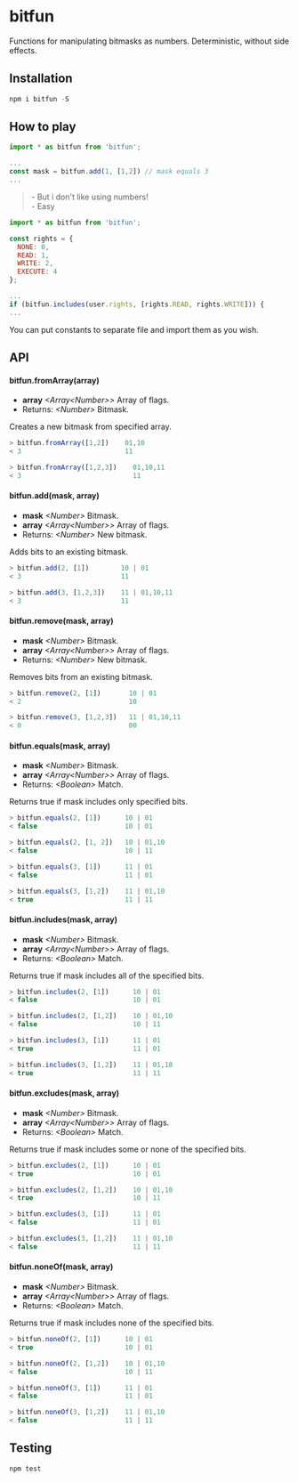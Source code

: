 # bitfun
Functions for manipulating bitmasks as numbers. Deterministic, without side effects.

## Installation

```javascript
npm i bitfun -S
```

## How to play

```javascript
import * as bitfun from 'bitfun';

...
const mask = bitfun.add(1, [1,2]) // mask equals 3
...
```

> \- But i don't like using numbers!  
> \- Easy

```javascript
import * as bitfun from 'bitfun';

const rights = {
  NONE: 0,
  READ: 1,
  WRITE: 2,
  EXECUTE: 4
};

...
if (bitfun.includes(user.rights, [rights.READ, rights.WRITE])) {
...
```
You can put constants to separate file and import them as you wish.

## API

#### bitfun.fromArray(array)
  * **array** *\<Array\<Number\>\>* Array of flags.
  * Returns: *\<Number\>* Bitmask.
  
  Creates a new bitmask from specified array.
  
  ```javascript
  > bitfun.fromArray([1,2])    01,10
  < 3                          11
  ```
  
  ```javascript
  > bitfun.fromArray([1,2,3])    01,10,11
  < 3                            11
  ```
  
#### bitfun.add(mask, array)
  * **mask** *\<Number\>* Bitmask.
  * **array** *\<Array\<Number\>\>* Array of flags.
  * Returns: *\<Number\>* New bitmask.
  
  Adds bits to an existing bitmask.
  
  ```javascript
  > bitfun.add(2, [1])        10 | 01
  < 3                         11
  ```
  
  ```javascript
  > bitfun.add(3, [1,2,3])    11 | 01,10,11
  < 3                         11
  ```
  
#### bitfun.remove(mask, array)
  * **mask** *\<Number\>* Bitmask.
  * **array** *\<Array\<Number\>\>* Array of flags.
  * Returns: *\<Number\>* New bitmask.
  
  Removes bits from an existing bitmask.
  
  ```javascript
  > bitfun.remove(2, [1])       10 | 01
  < 2                           10
  ```
  
  ```javascript
  > bitfun.remove(3, [1,2,3])   11 | 01,10,11
  < 0                           00
  ```
  
#### bitfun.equals(mask, array)
  * **mask** *\<Number\>* Bitmask.
  * **array** *\<Array\<Number\>\>* Array of flags.
  * Returns: *\<Boolean\>* Match.
  
  Returns true if mask includes only specified bits.
  
  ```javascript
  > bitfun.equals(2, [1])      10 | 01
  < false                      10 | 01
  ```
  
  ```javascript
  > bitfun.equals(2, [1, 2])   10 | 01,10
  < false                      10 | 11
  ```
  
  ```javascript
  > bitfun.equals(3, [1])      11 | 01
  < false                      11 | 01
  ```
  
  ```javascript
  > bitfun.equals(3, [1,2])    11 | 01,10
  < true                       11 | 11
  ```
  
#### bitfun.includes(mask, array)
  * **mask** *\<Number\>* Bitmask.
  * **array** *\<Array\<Number\>\>* Array of flags.
  * Returns: *\<Boolean\>* Match.
  
  Returns true if mask includes all of the specified bits.
  
  ```javascript
  > bitfun.includes(2, [1])      10 | 01
  < false                        10 | 01
  ```
    
  ```javascript
  > bitfun.includes(2, [1,2])    10 | 01,10
  < false                        10 | 11
  ```
  
  ```javascript
  > bitfun.includes(3, [1])      11 | 01
  < true                         11 | 01
  ```
  
  ```javascript
  > bitfun.includes(3, [1,2])    11 | 01,10
  < true                         11 | 11
  ```
  
#### bitfun.excludes(mask, array)
  * **mask** *\<Number\>* Bitmask.
  * **array** *\<Array\<Number\>\>* Array of flags.
  * Returns: *\<Boolean\>* Match.
  
  Returns true if mask includes some or none of the specified bits.
  
  ```javascript
  > bitfun.excludes(2, [1])      10 | 01
  < true                         10 | 01
  ```
  
  ```javascript
  > bitfun.excludes(2, [1,2])    10 | 01,10
  < true                         10 | 11
  ```
    
  ```javascript
  > bitfun.excludes(3, [1])      11 | 01
  < false                        11 | 01
  ```
  
  ```javascript
  > bitfun.excludes(3, [1,2])    11 | 01,10
  < false                        11 | 11
  ```
  
#### bitfun.noneOf(mask, array)
  * **mask** *\<Number\>* Bitmask.
  * **array** *\<Array\<Number\>\>* Array of flags.
  * Returns: *\<Boolean\>* Match.
  
  Returns true if mask includes none of the specified bits.
  
  ```javascript
  > bitfun.noneOf(2, [1])      10 | 01
  < true                       10 | 01
  ```
  
  ```javascript
  > bitfun.noneOf(2, [1,2])    10 | 01,10
  < false                      10 | 11
  ```
    
  ```javascript
  > bitfun.noneOf(3, [1])      11 | 01
  < false                      11 | 01
  ```
  
  ```javascript
  > bitfun.noneOf(3, [1,2])    11 | 01,10
  < false                      11 | 11
  ```

## Testing

```javascript
npm test
```
